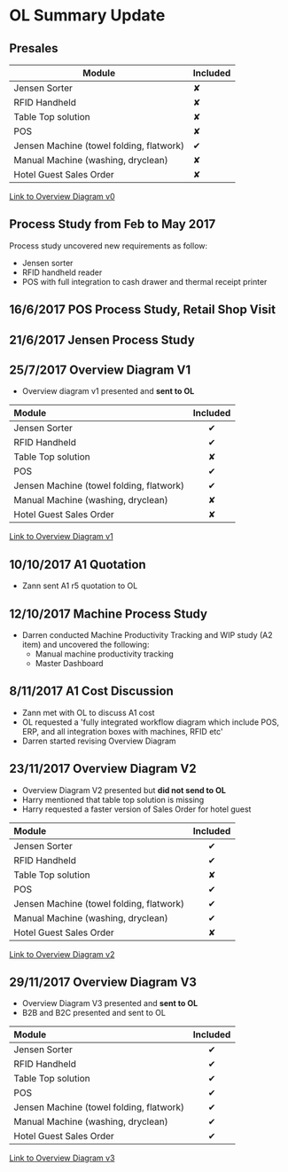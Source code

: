 OL Summary Update
================

## Presales 

| Module | Included  |
|--|--|
| Jensen Sorter |  &#10008; |
| RFID Handheld  | &#10008;  |
| Table Top solution  | &#10008;  |
| POS  | &#10008;  |
| Jensen Machine (towel folding, flatwork)  | &#10004;  |
| Manual Machine (washing, dryclean)  | &#10008;  |
| Hotel Guest Sales Order  | &#10008;  |

[Link to Overview Diagram v0](https://darren-synergix.github.io/OL/od_v0.pdf)


## Process Study from Feb to May 2017
Process study uncovered new requirements as follow:
- Jensen sorter
- RFID handheld reader
- POS with full integration to cash drawer and thermal receipt printer


## 16/6/2017 POS Process Study, Retail Shop Visit

## 21/6/2017 Jensen Process Study

## 25/7/2017 Overview Diagram V1
- Overview diagram v1 presented and __sent to OL__

| Module | Included  |
|:--|:--:|
| Jensen Sorter |  &#10004; |
| RFID Handheld  | &#10004;  |
| Table Top solution  | &#10008;  |
| POS  | &#10004;  |
| Jensen Machine (towel folding, flatwork) | &#10004;  |
| Manual Machine (washing, dryclean) | &#10008;  |
| Hotel Guest Sales Order  | &#10008;  |

[Link to Overview Diagram v1](https://darren-synergix.github.io/OL/od_v1.pdf)
 
## 10/10/2017 A1 Quotation
- Zann sent A1 r5 quotation to OL


## 12/10/2017 Machine Process Study
- Darren conducted Machine Productivity Tracking and WIP study (A2 item) and uncovered the following:
	- Manual machine productivity tracking 
	- Master Dashboard


## 8/11/2017 A1 Cost Discussion
- Zann met with OL to discuss A1 cost
- OL requested a 'fully integrated workflow diagram which include POS, ERP, and all integration boxes with machines, RFID etc'
- Darren started revising Overview Diagram


## 23/11/2017 Overview Diagram V2
- Overview Diagram V2 presented but __did not send to OL__
- Harry mentioned that table top solution is missing
- Harry requested a faster version of Sales Order for hotel guest 

| Module | Included  |
|:--|:--:|
| Jensen Sorter |  &#10004; |
| RFID Handheld  | &#10004;  |
| Table Top solution  | &#10008;  |
| POS  | &#10004;  |
| Jensen Machine (towel folding, flatwork)  | &#10004;  |
| Manual Machine (washing, dryclean)  | &#10004;  |
| Hotel Guest Sales Order  | &#10008;  |

[Link to Overview Diagram v2](https://darren-synergix.github.io/OL/od_v2.pdf)

## 29/11/2017 Overview Diagram V3
- Overview Diagram V3 presented and __sent to OL__
- B2B and B2C presented and sent to OL

| Module | Included  |
|:--|:--:|
| Jensen Sorter |  &#10004; |
| RFID Handheld  | &#10004;  |
| Table Top solution  | &#10004;  |
| POS  | &#10004;  |
| Jensen Machine (towel folding, flatwork)  | &#10004;  |
| Manual Machine (washing, dryclean)  | &#10004;  |
| Hotel Guest Sales Order  | &#10004;  |

[Link to Overview Diagram v3](https://darren-synergix.github.io/OL/od_v3.pdf)
